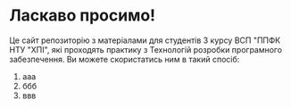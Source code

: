 # Ласкаво просимо!

Це сайт репозиторію з матеріалами для студентів 3 курсу ВСП "ППФК НТУ "ХПІ", які проходять практику з Технологій розробки програмного забезпечення.
Ви можете скористатись ним в такий спосіб:
1. ааа
2. ббб
3. ввв
